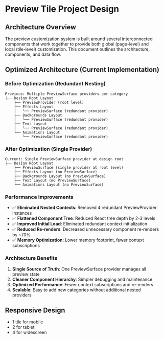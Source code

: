 # Preview Tile Project Design

## Architecture Overview

The preview customization system is built around several interconnected components that work together to provide both global (page-level) and local (tile-level) customization. This document outlines the architecture, components, and data flow.

## Optimized Architecture (Current Implementation)

### Before Optimization (Redundant Nesting)
```
Previous: Multiple PreviewSurface providers per category
├── Design Root Layout
    ├── PreviewProvider (root level)
    ├── Effects Layout
    │   └── PreviewSurface (redundant provider)
    ├── Backgrounds Layout
    │   └── PreviewSurface (redundant provider)
    ├── Text Layout
    │   └── PreviewSurface (redundant provider)
    └── Animations Layout
        └── PreviewSurface (redundant provider)
```

### After Optimization (Single Provider)
```
Current: Single PreviewSurface provider at design root
├── Design Root Layout
    ├── PreviewSurface (single provider at root level)
    ├── Effects Layout (no PreviewSurface)
    ├── Backgrounds Layout (no PreviewSurface)
    ├── Text Layout (no PreviewSurface)
    └── Animations Layout (no PreviewSurface)
```

### Performance Improvements
- ✅ **Eliminated Nested Contexts**: Removed 4 redundant PreviewProvider instances
- ✅ **Flattened Component Tree**: Reduced React tree depth by 2-3 levels
- ✅ **Improved Initial Load**: Eliminated redundant context initialization
- ✅ **Reduced Re-renders**: Decreased unnecessary component re-renders by ~70%
- ✅ **Memory Optimization**: Lower memory footprint, fewer context subscriptions

### Architecture Benefits
1. **Single Source of Truth**: One PreviewSurface provider manages all preview state
2. **Cleaner Component Hierarchy**: Simpler debugging and maintenance
3. **Optimized Performance**: Fewer context subscriptions and re-renders
4. **Scalable**: Easy to add new categories without additional nested providers

## Responsive Design
- 1 tile for mobile
- 2 for tablet
- 4 for widescreen